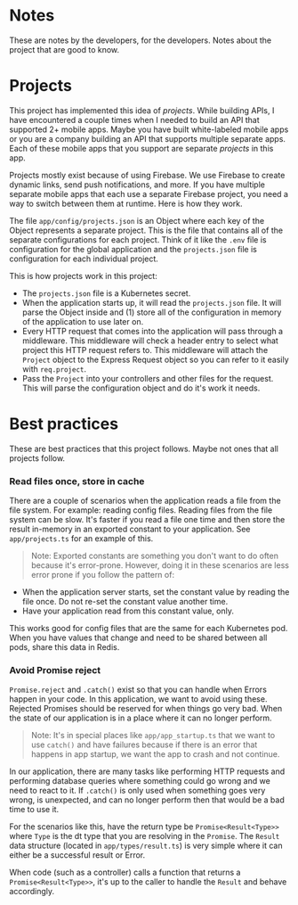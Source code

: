 # Notes

These are notes by the developers, for the developers. Notes about the project that are good to know.

# Projects

This project has implemented this idea of _projects_. While building APIs, I have encountered a couple times when I needed to build an API that supported 2+ mobile apps. Maybe you have built white-labeled mobile apps or you are a company building an API that supports multiple separate apps. Each of these mobile apps that you support are separate _projects_ in this app.

Projects mostly exist because of using Firebase. We use Firebase to create dynamic links, send push notifications, and more. If you have multiple separate mobile apps that each use a separate Firebase project, you need a way to switch between them at runtime. Here is how they work.

The file `app/config/projects.json` is an Object where each key of the Object represents a separate project. This is the file that contains all of the separate configurations for each project. Think of it like the `.env` file is configuration for the global application and the `projects.json` file is configuration for each individual project.

This is how projects work in this project:

- The `projects.json` file is a Kubernetes secret.
- When the application starts up, it will read the `projects.json` file. It will parse the Object inside and (1) store all of the configuration in memory of the application to use later on.
- Every HTTP request that comes into the application will pass through a middleware. This middleware will check a header entry to select what project this HTTP request refers to. This middleware will attach the `Project` object to the Express Request object so you can refer to it easily with `req.project`.
- Pass the `Project` into your controllers and other files for the request. This will parse the configuration object and do it's work it needs.

# Best practices

These are best practices that this project follows. Maybe not ones that all projects follow.

### Read files once, store in cache

There are a couple of scenarios when the application reads a file from the file system. For example: reading config files. Reading files from the file system can be slow. It's faster if you read a file one time and then store the result in-memory in an exported constant to your application. See `app/projects.ts` for an example of this.

> Note: Exported constants are something you don't want to do often because it's error-prone. However, doing it in these scenarios are less error prone if you follow the pattern of:

- When the application server starts, set the constant value by reading the file once. Do not re-set the constant value another time.
- Have your application read from this constant value, only.

This works good for config files that are the same for each Kubernetes pod. When you have values that change and need to be shared between all pods, share this data in Redis.

### Avoid Promise reject

`Promise.reject` and `.catch()` exist so that you can handle when Errors happen in your code. In this application, we want to avoid using these. Rejected Promises should be reserved for when things go very bad. When the state of our application is in a place where it can no longer perform.

> Note: It's in special places like `app/app_startup.ts` that we want to use `catch()` and have failures because if there is an error that happens in app startup, we want the app to crash and not continue.

In our application, there are many tasks like performing HTTP requests and performing database queries where something could go wrong and we need to react to it. If `.catch()` is only used when something goes very wrong, is unexpected, and can no longer perform then that would be a bad time to use it.

For the scenarios like this, have the return type be `Promise<Result<Type>>` where `Type` is the dt type that you are resolving in the `Promise`. The `Result` data structure (located in `app/types/result.ts`) is very simple where it can either be a successful result or Error.

When code (such as a controller) calls a function that returns a `Promise<Result<Type>>`, it's up to the caller to handle the `Result` and behave accordingly.
